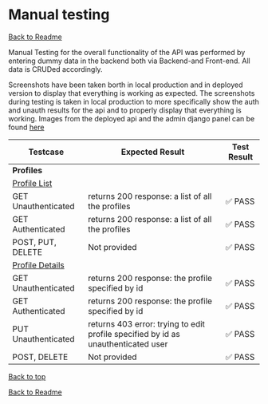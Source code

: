 <a name="Top"></a>
<h1> Manual testing </h1>

[Back to Readme](/README.md#manual-testing)

Manual Testing for the overall functionality of the API was performed by entering dummy data in the backend both via Backend-and Front-end.
All data is CRUDed accordingly.

Screenshots have been taken borth in local production and in deployed version to display that everything is working as expected.
The screenshots during testing is taken in local production to more specifically show the auth and unauth results for the api and to properly display that everything is working. 
Images from the deployed api and the admin django panel can be found [here](#deployed-admin-screens)

| Testcase                                                                     | Expected Result                                                                                             | Test Result |
| ---------------------------------------------------------------------------- | ----------------------------------------------------------------------------------------------------------- | ----------- |
| **Profiles**                                                                 |                                                                                                             |             |
| [Profile List](https://cookbook-drf-api-f6a1e9bf2c65.herokuapp.com/profiles/)         |                                                                                                    |             |
| GET Unauthenticated                                                          | returns 200 response: a list of all the profiles                                                            | ✅ PASS     |
| GET Authenticated                                                            | returns 200 response: a list of all the profiles                                                            | ✅ PASS     |
| POST, PUT, DELETE                                                            | Not provided                                                                                                | ✅ PASS     |
| [Profile Details](https://cookbook-drf-api-f6a1e9bf2c65.herokuapp.com/profiles/)         |                                                                                                    |             |
| GET Unauthenticated                                                          | returns 200 response: the profile specified by id                                                           | ✅ PASS     |
| GET Authenticated                                                            | returns 200 response: the profile specified by id                                                           | ✅ PASS     |
| PUT Unauthenticated                                                          | returns 403 error: trying to edit profile specified by id as unauthenticated user                           | ✅ PASS     |  
| POST, DELETE                                                                 | Not provided                                                                                                | ✅ PASS     |



[Back to top](#Top)<br>

[Back to Readme](/README.md#manual-testing)